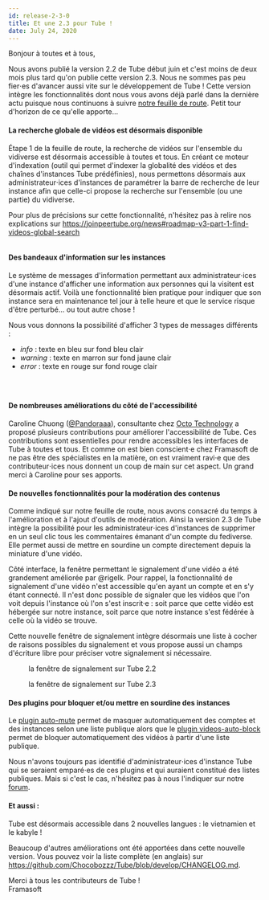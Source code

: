```yaml
---
id: release-2-3-0
title: Et une 2.3 pour Tube !
date: July 24, 2020
---
```


<p>Bonjour à toutes et à tous,</p><p>Nous avons publié la version 2.2 de Tube début juin et c'est moins de deux mois plus tard qu'on publie cette version 2.3. Nous ne sommes pas peu fier⋅es d'avancer aussi vite sur le développement de Tube ! Cette version intègre les fonctionnalités dont nous vous avons déjà parlé dans la dernière actu puisque nous continuons à suivre <a target="_blank" href="https://joinpeertube.org/fr_FR/roadmap">notre feuille de route</a>. Petit tour d'horizon de ce qu'elle apporte...</p><h4>La recherche globale de vidéos est désormais disponible</h4><p>Étape 1 de la feuille de route, la recherche de vidéos sur l'ensemble du vidiverse est désormais accessible à toutes et tous. En créant ce moteur d'indexation (outil qui permet d'indexer la globalité des vidéos et des chaînes d'instances Tube prédéfinies), nous permettons désormais aux administrateur⋅ices d'instances de paramétrer la barre de recherche de leur instance afin que celle-ci propose la recherche sur l'ensemble (ou une partie) du vidiverse.</p><p>Pour plus de précisions sur cette fonctionnalité, n'hésitez pas à relire nos explications sur <a href="https://joinpeertube.org/news#roadmap-v3-part-1-find-videos-global-search" target="_blank">https://joinpeertube.org/news#roadmap-v3-part-1-find-videos-global-search</a></p><figure><img loading="lazy" src="/img/news/release-2.3/fr/global-search.png" alt=""></figure><h4>Des bandeaux d'information sur les instances</h4><p>Le système de messages d'information permettant aux administrateur⋅ices d'une instance d'afficher une information aux personnes qui la visitent est désormais actif. Voilà une fonctionnalité bien pratique pour indiquer que son instance sera en maintenance tel jour à telle heure et que le service risque d'être perturbé... ou tout autre chose !</p><p>Nous vous donnons la possibilité d'afficher 3 types de messages différents :</p><ul><li><i>info</i> : texte en bleu sur fond bleu clair</li><li><i>warning</i> : texte en marron sur fond jaune clair</li><li><i>error</i> : texte en rouge sur fond rouge clair</li></ul><figure><img loading="lazy" src="/img/news/release-2.3/fr/banner-information.png" alt=""></figure><figure><img loading="lazy" src="/img/news/release-2.3/fr/banner-warning.png" alt=""></figure><figure><img loading="lazy" src="/img/news/release-2.3/fr/banner-error.png" alt=""></figure><h4>De nombreuses améliorations du côté de l'accessibilité</h4><p>Caroline Chuong (<a target="_blank" href="https://github.com/Pandoraaa">@Pandoraaa</a>), consultante chez <a target="_blank" href="https://www.octo.com/">Octo Technology</a> a proposé plusieurs contributions pour améliorer l'accessibilité de Tube. Ces contributions sont essentielles pour rendre accessibles les interfaces de Tube à toutes et tous. Et comme on est bien conscient⋅e chez Framasoft de ne pas être des spécialistes en la matière, on est vraiment ravi⋅e que des contributeur⋅ices nous donnent un coup de main sur cet aspect. Un grand merci à Caroline pour ses apports.</p><h4>De nouvelles fonctionnalités pour la modération des contenus</h4><p>Comme indiqué sur notre feuille de route, nous avons consacré du temps à l'amélioration et à l'ajout d'outils de modération. Ainsi la version 2.3 de Tube intègre la possibilité pour les administrateur⋅ices d'instances de supprimer en un seul clic tous les commentaires émanant d'un compte du fediverse. Elle permet aussi de mettre en sourdine un compte directement depuis la miniature d'une vidéo.</p><p>Côté interface, la fenêtre permettant le signalement d'une vidéo a été grandement améliorée par @rigelk. Pour rappel, la fonctionnalité de signalement d'une vidéo n'est accessible qu'en ayant un compte et en s'y étant connecté. Il n'est donc possible de signaler que les vidéos que l'on voit depuis l'instance où l'on s'est inscrit·e : soit parce que cette vidéo est hébergée sur notre instance, soit parce que notre instance s'est fédérée à celle où la vidéo se trouve.</p><p>Cette nouvelle fenêtre de signalement intègre désormais une liste à cocher de raisons possibles du signalement et vous propose aussi un champs d'écriture libre pour préciser votre signalement si nécessaire.</p><figure><img loading="lazy" src="/img/news/release-2.3/fr/report-2.2.png" alt=""><figcaption>la fenêtre de signalement sur Tube 2.2</figcaption></figure><figure><img loading="lazy" src="/img/news/release-2.3/fr/report-2.3.png" alt=""><figcaption>la fenêtre de signalement sur Tube 2.3</figcaption></figure><h4>Des plugins pour bloquer et/ou mettre en sourdine des instances</h4><p>Le <a target="_blank" href="https://framagit.org/framasoft/tube/official-plugins/-/tree/master/tube-plugin-auto-mute">plugin auto-mute</a> permet de masquer automatiquement des comptes et des instances selon une liste publique alors que le <a target="_blank" href="https://framagit.org/framasoft/tube/official-plugins/-/tree/master/tube-plugin-auto-block-videos">plugin videos-auto-block</a> permet de bloquer automatiquement des vidéos à partir d'une liste publique.</p><p>Nous n'avons toujours pas identifié d'administrateur⋅ices d'instance Tube qui se seraient emparé⋅es de ces plugins et qui auraient constitué des listes publiques. Mais si c'est le cas, n'hésitez pas à nous l'indiquer sur notre <a target="_blank" href="https://framacolibri.org/t/lists-for-plugin-auto-block-videos-plugin-auto-mute/">forum</a>.</p><h4>Et aussi :</h4><p>Tube est désormais accessible dans 2 nouvelles langues : le vietnamien et le kabyle !</p><p>Beaucoup d'autres améliorations ont été apportées dans cette nouvelle version. Vous pouvez voir la liste complète (en anglais) sur <a target="_blank" href="https://github.com/Chocobozzz/Tube/blob/develop/CHANGELOG.md">https://github.com/Chocobozzz/Tube/blob/develop/CHANGELOG.md</a>.</p><p><span>Merci à tous les contributeurs de Tube !</span><br> Framasoft </p>
